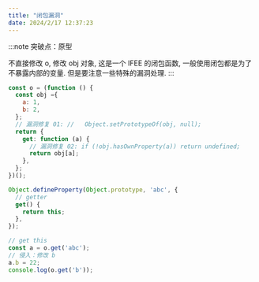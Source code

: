 ```yaml
---
title: "闭包漏洞"
date: 2024/2/17 12:37:23
---
```


:::note
突破点：原型

不直接修改 o, 修改 obj 对象, 这是一个 IFEE 的闭包函数, 一般使用闭包都是为了不暴露内部的变量. 但是要注意一些特殊的漏洞处理.
:::

```js
const o = (function () {
  const obj ={
    a: 1,
    b: 2,
  };
  // 漏洞修复 01: //   Object.setPrototypeOf(obj, null);
  return {
    get: function (a) {
      // 漏洞修复 02: if (!obj.hasOwnProperty(a)) return undefined;
      return obj[a];
    },
  };
})();

Object.defineProperty(Object.prototype, 'abc', {
  // getter
  get() {
    return this;
  },
});

// get this
const a = o.get('abc');
// 侵入：修改 b
a.b = 22;
console.log(o.get('b'));
```